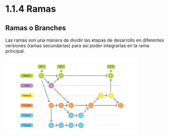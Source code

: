# **1.1.4 Ramas**
## **Ramas o Branches**
Las ramas son una manera de dividir las etapas de desarrollo en diferentes versiones (ramas secundarias) para así poder integrarlas en la rama principal.

![](https://github.com/XescoC/IS-28/raw/master/images/ramas.PNG)
